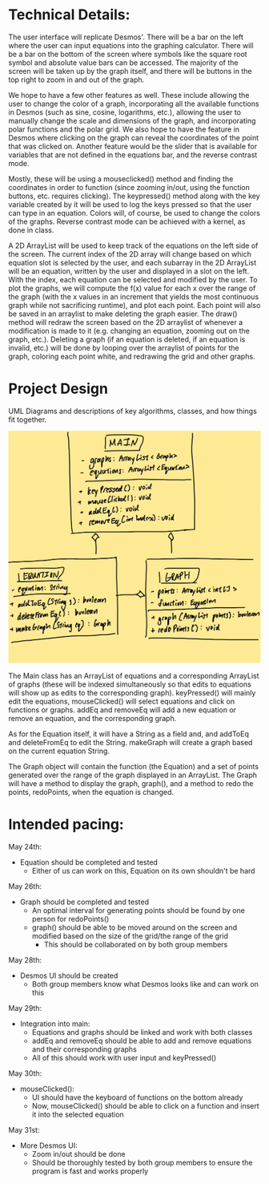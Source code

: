 
# Technical Details:

The user interface will replicate Desmos'. There will be a bar on the left where the user can input equations into the graphing calculator. There will be a bar on the bottom of the screen where symbols like the square root symbol and absolute value bars can be accessed. The majority of the screen will be taken up by the graph itself, and there will be buttons in the top right to zoom in and out of the graph. 

We hope to have a few other features as well. These include allowing the user to change the color of a graph, incorporating all the available functions in Desmos (such as sine, cosine, logarithms, etc.), allowing the user to manually change the scale and dimensions of the graph, and incorporating polar functions and the polar grid. We also hope to have the feature in Desmos where clicking on the graph can reveal the coordinates of the point that was clicked on. Another feature would be the slider that is available for variables that are not defined in the equations bar, and the reverse contrast mode.

Mostly, these will be using a mouseclicked() method and finding the coordinates in order to function (since zooming in/out, using the function buttons, etc. requires clicking). The keypressed() method along with the key variable created by it will be used to log the keys pressed so that the user can type in an equation. Colors will, of course, be used to change the colors of the graphs. Reverse contrast mode can be achieved with a kernel, as done in class. 

A 2D ArrayList will be used to keep track of the equations on the left side of the screen. The current index of the 2D array will change based on which equation slot is selected by the user, and each subarray in the 2D ArrayList will be an equation, written by the user and displayed in a slot on the left. With the index, each equation can be selected and modified by the user. To plot the graphs, we will compute the f(x) value for each x over the range of the graph (with the x values in an increment that yields the most continuous graph while not sacrificing runtime), and plot each point. Each point will also be saved in an arraylist to make deleting the graph easier. The draw() method will redraw the screen based on the 2D arraylist of whenever a modification is made to it (e.g. changing an equation, zooming out on the graph, etc.). Deleting a graph (if an equation is deleted, if an equation is invalid, etc.) will be done by looping over the arraylist of points for the graph, coloring each point white, and redrawing the grid and other graphs. 

# Project Design

UML Diagrams and descriptions of key algorithms, classes, and how things fit together.

![Alt text](UML.jpg?raw=true "Title")

The Main class has an ArrayList of equations and a corresponding ArrayList of graphs (these will be indexed simultaneously so that edits to equations will show up as edits to the corresponding graph). keyPressed() will mainly edit the equations, mouseClicked() will select equations and click on functions or graphs. addEq and removeEq will add a new equation or remove an equation, and the corresponding graph.

As for the Equation itself, it will have a String as a field and, and addToEq and deleteFromEq to edit the String. makeGraph will create a graph based on the current equation String. 

The Graph object will contain the function (the Equation) and a set of points generated over the range of the graph displayed in an ArrayList. The Graph will have a method to display the graph, graph(), and a method to redo the points, redoPoints, when the equation is changed.

    
# Intended pacing:
May 24th:
- Equation should be completed and tested
  - Either of us can work on this, Equation on its own shouldn't be hard

May 26th: 
- Graph should be completed and tested
  - An optimal interval for generating points should be found by one person for redoPoints()
  - graph() should be able to be moved around on the screen and modified based on the size of the grid/the range of the grid
    - This should be collaborated on by both group members

May 28th:
- Desmos UI should be created
  - Both group members know what Desmos looks like and can work on this

May 29th:
- Integration into main:  
  - Equations and graphs should be linked and work with both classes
  - addEq and removeEq should be able to add and remove equations and their corresponding graphs
  - All of this should work with user input and keyPressed()

May 30th:
- mouseClicked():
  - UI should have the keyboard of functions on the bottom already
  - Now, mouseClicked() should be able to click on a function and insert it into the selected equation

May 31st:
- More Desmos UI:
  - Zoom in/out should be done
  - Should be thoroughly tested by both group members to ensure the program is fast and works properly